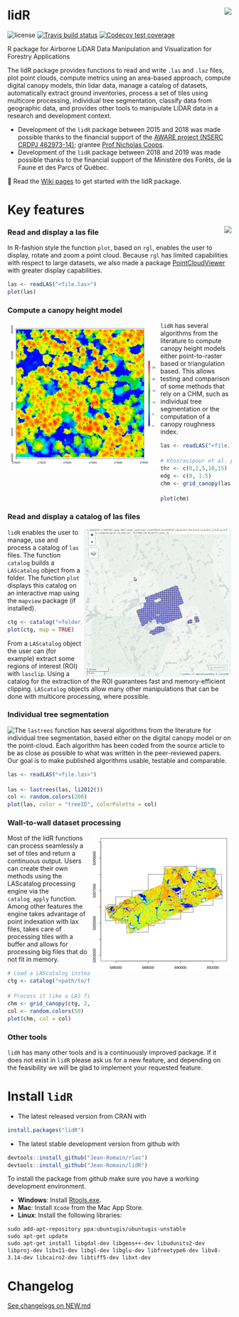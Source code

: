 
lidR <img src="https://raw.githubusercontent.com/Jean-Romain/lidR/master/man/figures/logo200x231.png" align="right"/>
======================================================================================================
![license](https://img.shields.io/badge/Licence-GPL--3-blue.svg) 
[![Travis build status](https://travis-ci.org/Jean-Romain/lidR.svg?branch=master)](https://travis-ci.com/Jean-Romain/lidR)
[![Codecov test coverage](https://codecov.io/gh/Jean-Romain/lidR/branch/master/graph/badge.svg)](https://codecov.io/gh/Jean-Romain/lidR?branch=master)

R package for Airborne LiDAR Data Manipulation and Visualization for Forestry Applications

The lidR package provides functions to read and write `.las` and `.laz` files, plot point clouds, compute metrics using an area-based approach, compute digital canopy models, thin lidar data, manage a catalog of datasets, automatically extract ground inventories, process a set of tiles using multicore processing, individual tree segmentation, classify data from geographic data, and provides other tools to manipulate LiDAR data in a research and development context.

* Development of the `lidR` package between 2015 and 2018 was made possible thanks to the financial support of the [AWARE project  (NSERC CRDPJ 462973-14)](http://aware.forestry.ubc.ca/); grantee [Prof Nicholas Coops](http://profiles.forestry.ubc.ca/person/nicholas-coops/).
* Development of the `lidR` package between 2018 and 2019 was made possible thanks to the financial support of the Ministère des Forêts, de la Faune et des Parcs of Québec.

:book: Read the [Wiki pages](https://github.com/Jean-Romain/lidR/wiki) to get started with the lidR package.

# Key features

<img align="right" src="https://raw.githubusercontent.com/Jean-Romain/storage/master/README/point-cloud-rotating.gif">

### Read and display a las file

In R-fashion style the function `plot`, based on `rgl`, enables the user to display, rotate and zoom a point cloud. Because `rgl` has limited capabilities with respect to large datasets, we also made a package [PointCloudViewer](https://github.com/Jean-Romain/PointCloudViewer) with greater display capabilities.

```r
las <- readLAS("<file.las>")
plot(las)
```

### Compute a canopy height model

<img align="left" src="https://raw.githubusercontent.com/Jean-Romain/storage/master/README/chm-Khosravipour.png">

`lidR` has several algorithms from the literature to compute canopy height models either point-to-raster based or triangulation based. This allows testing and comparison of some methods that rely on a CHM, such as individual tree segmentation or the computation of a canopy roughness index.

```r
las <- readLAS("<file.las>")

# Khosravipour et al. pitfree algorithm
thr <- c(0,2,5,10,15)
edg <- c(0, 1.5)
chm <- grid_canopy(las, 1, pitfree(thr, edg))

plot(chm)
```

### Read and display a catalog of las files

<img align="right" src="https://raw.githubusercontent.com/Jean-Romain/storage/master/README/catalog-plot_interactive.gif">

`lidR` enables the user to manage, use and process a catalog of `las` files. The function `catalog` builds a `LAScatalog` object from a folder. The function `plot` displays this catalog on an interactive map using the `mapview` package (if installed).

```r
ctg <- catalog("<folder/>")
plot(ctg, map = TRUE)
```

From a `LAScatalog` object the user can (for example) extract some regions of interest (ROI) with `lasclip`. Using a catalog for the extraction of the ROI guarantees fast and memory-efficient clipping. `LAScatalog` objects allow many other manipulations that can be done with multicore processing, where possible.

### Individual tree segmentation

<img align="left" src="https://raw.githubusercontent.com/Jean-Romain/storage/master/README/its-rotating-tree-segmented.gif" margin-right="5px">

The `lastrees` function has several algorithms from the literature for individual tree segmentation, based either on the digital canopy model or on the point-cloud. Each algorithm has been coded from the source article to be as close as possible to what was written in the peer-reviewed papers. Our goal is to make published algorithms usable, testable and comparable.

```r
las <- readLAS("<file.las>")

las <- lastrees(las, li2012())
col <- random.colors(200)
plot(las, color = "treeID", colorPalette = col)
```

### Wall-to-wall dataset processing

<img align="right" src="https://raw.githubusercontent.com/Jean-Romain/storage/master/README/catalog-processing.gif">

Most of the lidR functions can process seamlessly a set of tiles and return a continuous output. Users can create their own methods using the LAScatalog processing engine via the `catalog_apply` function. Among other features the engine takes advantage of point indexation with lax files, takes care of processing tiles with a buffer and allows for processing big files that do not fit in memory.

```r
# Load a LAScatalog instead of a LAS file
ctg <- catalog("<path/to/folder/>")

# Process it like a LAS file
chm <- grid_canopy(ctg, 2, p2r())
col <- random.colors(50)
plot(chm, col = col)
```

### Other tools

`lidR` has many other tools and is a continuously improved package. If it does not exist in `lidR` please ask us for a new feature, and depending on the feasibility we will be glad to implement your requested feature.

# Install `lidR`

* The latest released version from CRAN with

```r
install.packages("lidR")
```

* The latest stable development version from github with


```r
devtools::install_github("Jean-Romain/rlas")
devtools::install_github("Jean-Romain/lidR")
```

To install the package from github make sure you have a working development environment.

* **Windows**: Install [Rtools.exe](https://cran.r-project.org/bin/windows/Rtools/).  
* **Mac**: Install `Xcode` from the Mac App Store.
* **Linux**: Install the following libraries:

```
sudo add-apt-repository ppa:ubuntugis/ubuntugis-unstable
sudo apt-get update
sudo apt-get install libgdal-dev libgeos++-dev libudunits2-dev libproj-dev libx11-dev libgl-dev libglu-dev libfreetype6-dev libv8-3.14-dev libcairo2-dev libtiff5-dev libxt-dev
```

# Changelog

[See changelogs on NEW.md](https://github.com/Jean-Romain/lidR/blob/master/NEWS.md)
  
